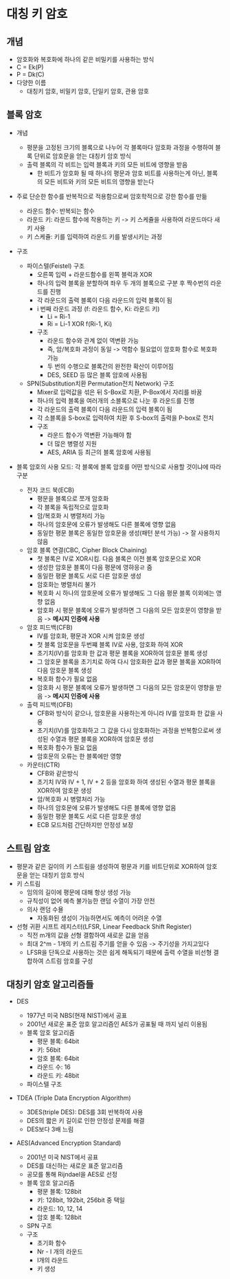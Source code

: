# 대칭 키 암호

## 개념

* 암호화와 복호화에 하나의 같은 비밀키를 사용하는 방식
* C = Ek(P)
* P = Dk(C)
* 다양한 이름
  * 대칭키 암호, 비밀키 암호, 단일키 암호, 관용 암호

## 블록 암호

* 개념
  * 평문을 고정된 크기의 블록으로 나누어 각 블록마다 암호화 과정을 수행하여 블록 단위로 암호문을 얻는 대칭키 암호 방식
  * 출력 블록의 각 비트는 입력 블록과 키의 모든 비트에 영향을 받음
    * 한 비트가 암호화 될 때 하나의 평문과 암호 비트를 사용하는게 아닌, 블록의 모든 비트와 키의 모든 비트의 영향을 받는다
* 주료 단순한 함수를 반복적으로 적용함으로써 암호학적으로 강한 함수를 만듦
  * 라운드 함수: 반복되는 함수
  * 라운드 키: 라운드 함수에 작용하는 키 -> 키 스케쥴을 사용하여 라운드마다 새 키 사용
  * 키 스케쥴: 키를 입력하여 라운드 키를 발생시키는 과정

* 구조
  * 파이스텔(Feistel) 구조
    * 오른쪽 입력 + 라운드함수를 왼쪽 블럭과 XOR
    * 하나의 입력 블록을 분할하여 좌우 두 개의 블록으로 구분 후 짝수번의 라운드를 진행
    * 각 라운드의 출력 블록이 다음 라운드의 입력 블록이 됨
    * i 번째 라운드 과정 (f: 라운드 함수, Ki: 라운드 키)
      * Li = Ri-1
      * Ri = Li-1 XOR f(Ri-1, Ki)
    * 구조
      * 라운드 함수와 관계 없이 역변환 가능
      * 즉, 암/복호화 과정이 동일 -> 역함수 필요없이 암호화 함수로 복호화 가능
      * 두 번의 수행으로 블록간의 완전한 확산이 이루어짐
      * DES, SEED 등 많은 블록 암호에 사용됨
  * SPN(Substitution치환 Permutation전치 Network) 구조
    * Mixer로 입력값을 섞은 뒤 S-Box로 치환, P-Box에서 자리를 바꿈
    * 하나의 입력 블록을 여러개의 소블록으로 나눈 후 라운드를 진행
    * 각 라운드의 출력 블록이 다음 라운드의 입력 블록이 됨
    * 각 소블록을 S-box로 입력하여 치환 후 S-box의 출력을 P-box로 전치
    * 구조
      * 라운드 함수가 역변환 가능해야 함
      * 더 많은 병렬성 지원
      * AES, ARIA 등 최근의 블록 암호에 사용됨

* 블록 암호의 사용 모드: 각 블록에 블록 암호를 어떤 방식으로 사용할 것이냐에 따라 구분
  * 전자 코드 북(ECB)
    * 평문을 블록으로 쪼개 암호화
    * 각 블록을 독립적으로 암호화
    * 암/복호화 시 병렬처리 가능
    * 하나의 암호문에 오류가 발생해도 다른 블록에 영향 없음
    * 동일한 평문 블록은 동일한 암호문을 생성(패턴 분석 가능) -> 잘 사용하지 않음
  * 암호 블록 연결(CBC, Cipher Block Chaining)
    * 첫 블록은 IV로 XOR시킴. 다음 블록은 이전 블록 암호문으로 XOR
    * 생성한 암호문 블록이 다음 평문에 영햐응ㄹ 줌
    * 동일한 평문 블록도 서로 다른 암호문 생성
    * 암호화는 병렬처리 불가
    * 복호화 시 하나의 암호문에 오류가 발생해도 그 다음 평문 블록 이외에는 영향 없음
    * 암호화 시 평문 블록에 오류가 발생하면 그 다음의 모든 암호문이 영향을 받음 -> **메시지 인증에 사용**
  * 암호 피드백(CFB)
    * IV를 암호화, 평문과 XOR 시켜 암호문 생성
    * 첫 블록 암호문을 두번쨰 블록 IV로 사용, 암호화 하여 XOR
    * 초기치(IV)를 암호화 한 값과 평문 블록을 XOR하여 암호문 블록 생성
    * 그 암호문 블록을 초기치로 하여 다시 암호화한 값과 평문 블록을 XOR하여 다음 암호문 블록 생성
    * 복호화 함수가 필요 없음
    * 암호화 시 평문 블록에 오류가 발생하면 그 다음의 모든 암호문이 영향을 받음 -> **메시지 인증에 사용**
  * 출력 피드백(OFB)
    * CFB와 방식이 같으나, 암호문을 사용하는게 아니라 IV를 암호화 한 값을 사용
    * 초기치(IV)를 암호화하고 그 값을 다시 암호화하는 과정을 반복함으로써 생성된 수열과 평문 블록을 XOR하여 암호문 생성
    * 복호화 함수가 필요 없음
    * 암호문의 오류는 한 블록에만 영향
  * 카운터(CTR)
    * CFB와 같은방식
    * 초기치 IV와 IV + 1, IV + 2 등을 암호화 하여 생성된 수열과 평문 블록을 XOR하여 암호문 생성
    * 암/복호화 시 병렬처리 가능
    * 하나의 암호문에 오류가 발생해도 다른 블록에 영향 없음
    * 동일한 평문 블록도 서로 다른 암호문 생성
    * ECB 모드처럼 간단하지만 안정성 보장

## 스트림 암호

* 평문과 같은 길이의 키 스트림을 생성하여 평문과 키를 비트단위로 XOR하여 암호문을 얻는 대칭키 암호 방식
* 키 스트림
  * 임의의 길이에 평문에 대해 항상 생성 가능
  * 규칙성이 없어 예측 불가능한 랜덤 수열이 가장 안전
  * 의사 랜덤 수욜
    * 자동화된 생성이 가능하면서도 예측이 어려운 수열
* 선형 귀환 시프트 레지스터(LFSR, Linear Feedback Shift Register)
  * 직전 m개의 값을 선형 결함하여 새로운 값을 얻음
  * 최대 2^m - 1개의 키 스트림 주기를 얻을 수 있음 -> 주기성을 가지고있다
  * LFSR을 단독으로 사용하는 것은 쉽게 해독되기 때문에 출력 수열을 비선형 결합하여 스트림 암호를 구성

## 대칭키 암호 알고리즘들

* DES
  * 1977년 미국 NBS(현재 NIST)에서 공표
  * 2001년 새로운 표준 암호 알고리즘인 AES가 공표될 때 까지 널리 이용됨
  * 블록 암호 알고리즘
    * 평문 블록: 64bit
    * 키: 56bit
    * 암호 블록: 64bit
    * 라운드 수: 16
    * 라운드 키: 48bit
  * 파이스텔 구조

* TDEA (Triple Data Encryption Algorithm)
  * 3DES(triple DES): DES를 3회 반복하여 사용
  * DES의 짧은 키 길이로 인한 안정성 문제를 해결
  * DES보다 3배 느림

* AES(Advanced Encryption Standard)
  * 2001년 미국 NIST에서 공표
  * DES를 대신하는 새로운 표준 알고리즘
  * 공모를 통해 Rijndael을 AES로 선정
  * 블록 암호 알고리즘
    * 평문 블록: 128bit
    * 키: 128bit, 192bit, 256bit 중 택일
    * 라운드: 10, 12, 14
    * 암호 블록: 128bit
  * SPN 구조
  * 구조
    * 초기화 함수
    * Nr - I 개의 라운드
    * I개의 라운드
    * 키 생성

